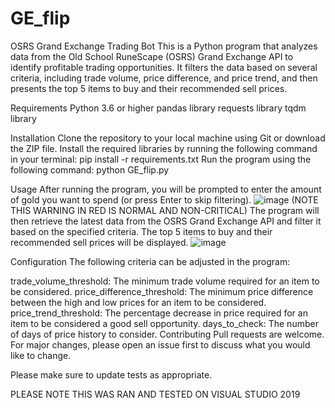 # GE_flip


OSRS Grand Exchange Trading Bot
This is a Python program that analyzes data from the Old School RuneScape (OSRS) Grand Exchange API to identify profitable trading opportunities. It filters the data based on several criteria, including trade volume, price difference, and price trend, and then presents the top 5 items to buy and their recommended sell prices.



Requirements
Python 3.6 or higher
pandas library
requests library
tqdm library



Installation
Clone the repository to your local machine using Git or download the ZIP file.
Install the required libraries by running the following command in your terminal: pip install -r requirements.txt
Run the program using the following command: python GE_flip.py



Usage
After running the program, you will be prompted to enter the amount of gold you want to spend (or press Enter to skip filtering).
![image](https://user-images.githubusercontent.com/30472756/223224483-2102b307-375a-4162-9a80-f6827c43b4bb.png)
(NOTE THIS WARNING IN RED IS NORMAL AND NON-CRITICAL)
The program will then retrieve the latest data from the OSRS Grand Exchange API and filter it based on the specified criteria.
The top 5 items to buy and their recommended sell prices will be displayed.
![image](https://user-images.githubusercontent.com/30472756/223224702-a48013e6-2a67-4405-9e74-7e1865bebaf8.png)


Configuration
The following criteria can be adjusted in the program:


trade_volume_threshold: The minimum trade volume required for an item to be considered.
price_difference_threshold: The minimum price difference between the high and low prices for an item to be considered.
price_trend_threshold: The percentage decrease in price required for an item to be considered a good sell opportunity.
days_to_check: The number of days of price history to consider.
Contributing
Pull requests are welcome. For major changes, please open an issue first to discuss what you would like to change.

Please make sure to update tests as appropriate.



PLEASE NOTE THIS WAS RAN AND TESTED ON VISUAL STUDIO 2019

